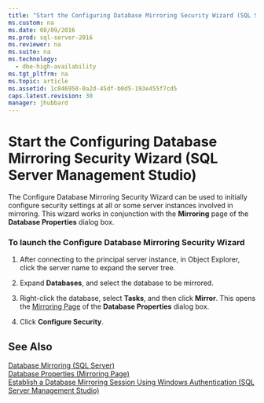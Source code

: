 ```yaml
---
title: "Start the Configuring Database Mirroring Security Wizard (SQL Server Management Studio)"
ms.custom: na
ms.date: 08/09/2016
ms.prod: sql-server-2016
ms.reviewer: na
ms.suite: na
ms.technology: 
  - dbe-high-availability
ms.tgt_pltfrm: na
ms.topic: article
ms.assetid: 1c846950-0a2d-45df-b0d5-193e455f7cd5
caps.latest.revision: 30
manager: jhubbard
---
```

# Start the Configuring Database Mirroring Security Wizard (SQL Server Management Studio)
The Configure Database Mirroring Security Wizard can be used to initially configure security settings at all or some server instances involved in mirroring. This wizard works in conjunction with the **Mirroring** page of the **Database Properties** dialog box.  
  
### To launch the Configure Database Mirroring Security Wizard  
  
1.  After connecting to the principal server instance, in Object Explorer, click the server name to expand the server tree.  
  
2.  Expand **Databases**, and select the database to be mirrored.  
  
3.  Right-click the database, select **Tasks**, and then click **Mirror**. This opens the [Mirroring Page](../../Topics/TopicNameNotContainA/Database-Properties--Mirroring-Page-.md) of the **Database Properties** dialog box.  
  
4.  Click **Configure Security**.  
  
## See Also  
 [Database Mirroring (SQL Server)](../../Topics/TopicNameNotContainA/Database-Mirroring--SQL-Server-.md)   
 [Database Properties (Mirroring Page)](../../Topics/TopicNameNotContainA/Database-Properties--Mirroring-Page-.md)   
 [Establish a Database Mirroring Session Using Windows Authentication (SQL Server Management Studio)](../../Topics/TopicNameContainA/Establish-a-Database-Mirroring-Session-Using-Windows-Authentication--SQL-Server-Management-Studio-.md)